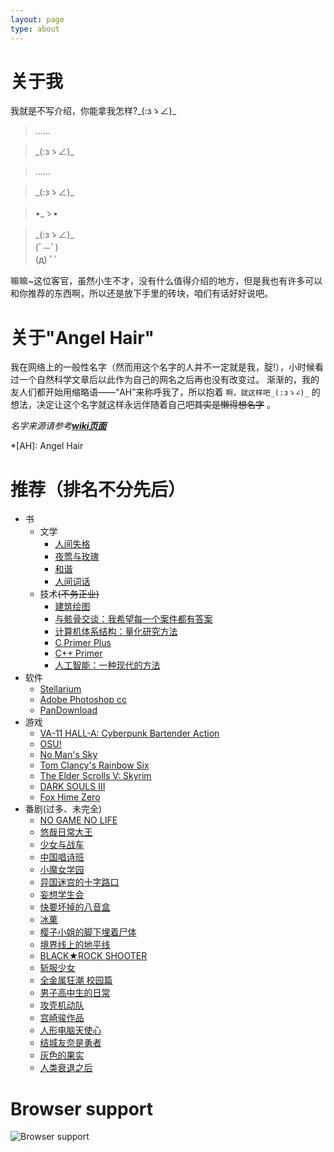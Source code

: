 ```yaml
---
layout: page
type: about
---
```


# 关于我

我就是不写介绍，你能拿我怎样?\_(:зゝ∠)_

> ......

> \_(:зゝ∠)_

> ......

> \_(:зゝ∠)_

> •_ゝ• 

> \_(:зゝ∠)_  
> (ﾟ—ﾟ)  
> (д) ﾟﾟ  

嘛嘛~这位客官，虽然小生不才，没有什么值得介绍的地方，但是我也有许多可以和你推荐的东西啊，所以还是放下手里的砖块，咱们有话好好说吧。

# 关于"Angel Hair"

我在网络上的一般性名字（然而用这个名字的人并不一定就是我，腚!），小时候看过一个自然科学文章后以此作为自己的网名之后再也没有改变过。
渐渐的，我的友人们都开始用缩略语——“AH”来称呼我了，所以抱着 `啊，就这样吧_(:зゝ∠)_` 的想法，决定让这个名字就这样永远伴随着自己吧~~其实是懒得想名字~~ 。

*名字来源请参考[**wiki页面**](https://en.wikipedia.org/wiki/Angel_hair_(folklore))*

*[AH]: Angel Hair

# 推荐（排名不分先后）

* 书
    * 文学
        * [人间失格](https://www.amazon.cn/gp/product/B00KVUNYZW/)
        * [夜莺与玫瑰](http://search.dangdang.com/?key=%D2%B9%DD%BA%D3%EB%C3%B5%B9%E5%20%CC%B8%E5%AD%D6%DE&act=input)
        * [和谐](https://zh.wikipedia.org/wiki/%E5%92%8C%E8%AB%A7_(%E5%B0%8F%E8%AA%AA))
        * [人间词话](http://search.dangdang.com/?key=%C8%CB%BC%E4%B4%CA%BB%B0&act=input)
    * 技术~~(不务正业)~~
        * [建筑绘图](http://product.dangdang.com/23289230.html)
        * [与骸骨交谈：我希望每一个案件都有答案](http://search.dangdang.com/?key=%D3%EB%BA%A1%B9%C7%BD%BB%CC%B8&act=input)
        * [计算机体系结构：量化研究方法](http://product.dangdang.com/22938644.html)
        * [C Primer Plus](http://search.dangdang.com/?key=c%20primer%20plus&act=input)
        * [C++ Primer](http://search.dangdang.com/?key=c%2B%2B%20primer&act=input)
        * [人工智能：一种现代的方法](http://search.dangdang.com/?key=%C8%CB%B9%A4%D6%C7%C4%DC%A3%BA%D2%BB%D6%D6%CF%D6%B4%FA%B5%C4%B7%BD%B7%A8&act=input)
* 软件
    * [Stellarium](https://stellarium.org/)
    * [Adobe Photoshop cc](https://www.adobe.com/products/photoshop.html)
    * [PanDownload](https://www.pandownload.com/)
* 游戏
    * [VA-11 HALL-A: Cyberpunk Bartender Action](http://waifubartending.com/)
    * [OSU!](https://osu.ppy.sh/home)
    * [No Man's Sky](https://store.steampowered.com/app/275850/No_Mans_Sky/)
    * [Tom Clancy's Rainbow Six](https://rainbow6.ubisoft.com/siege/en-us/home/)
    * [The Elder Scrolls V: Skyrim](https://store.steampowered.com/app/72850/The_Elder_Scrolls_V_Skyrim/)
    * [DARK SOULS III](https://store.steampowered.com/app/374320/DARK_SOULS_III/)
    * [Fox Hime Zero](https://store.steampowered.com/app/844930/Fox_Hime_Zero/)
* 番剧(过多、未完全)
    * [NO GAME NO LIFE](https://www.bilibili.com/bangumi/media/md184/)
    * [悠哉日常大王](https://zh.wikipedia.org/wiki/%E6%82%A0%E6%82%A0%E5%93%89%E5%93%89%E5%B0%91%E5%A5%B3%E6%97%A5%E5%92%8C)
    * [少女与战车](https://www.bilibili.com/bangumi/media/md2890/)
    * [中国唱诗班](https://www.bilibili.com/bangumi/media/md7312/)
    * [小魔女学园](https://www.bilibili.com/bangumi/media/md2547/)
    * [异国迷宫的十字路口](https://www.bilibili.com/bangumi/media/md3433/)
    * [妄想学生会](https://zh.wikipedia.org/wiki/%E5%A6%84%E6%83%B3%E5%AD%B8%E7%94%9F%E6%9C%83)
    * [快要坏掉的八音盒](https://www.bilibili.com/bangumi/media/md3292)
    * [冰菓](https://www.bilibili.com/bangumi/media/md3398/)
    * [樱子小姐的脚下埋着尸体](https://www.bilibili.com/bangumi/media/md2742/)
    * [境界线上的地平线](https://www.bilibili.com/bangumi/media/md2676/)
    * [BLACK★ROCK SHOOTER](https://www.bilibili.com/bangumi/media/md1665/)
    * [斩服少女](https://www.bilibili.com/bangumi/media/md419/)
    * [全金属狂潮 校园篇](https://zh.wikipedia.org/wiki/%E9%A9%9A%E7%88%86%E5%8D%B1%E6%A9%9F#%E9%A9%9A%E7%88%86%E5%8D%B1%E6%A9%9F%EF%BC%9F%E6%A0%A1%E5%9C%92%E7%AF%87%EF%BC%88-%7B%E3%81%B5%E3%82%82%E3%81%A3%E3%81%B5%7D-%EF%BC%89)
    * [男子高中生的日常](https://www.bilibili.com/bangumi/media/md2680/)
    * [攻壳机动队](https://zh.wikipedia.org/zh-hans/%E6%94%BB%E6%AE%BC%E6%A9%9F%E5%8B%95%E9%9A%8A)
    * [宫崎骏作品](https://zh.wikipedia.org/wiki/%E5%AE%AB%E5%B4%8E%E9%AA%8F)
    * [人形电脑天使心](https://www.bilibili.com/bangumi/media/md2061/)
    * [结城友奈是勇者](https://www.bilibili.com/bangumi/media/md95992/)
    * [灰色的果实](https://www.bilibili.com/bangumi/media/md95972/)
    * [人类衰退之后](https://www.bilibili.com/bangumi/media/md703/)
    

# Browser support

![Browser support](http://iissnan.com/nexus/next/browser-support.png)